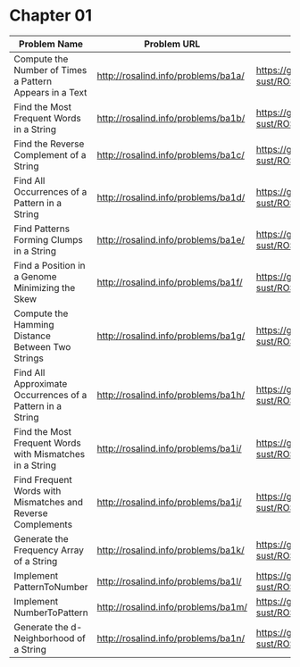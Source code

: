 # Chapter 01

| Problem Name                                                | Problem URL                        | Solution URL                                                       |
|-------------------------------------------------------------|-------------------------------------|--------------------------------------------------------------------|
| Compute the Number of Times a Pattern Appears in a Text     | http://rosalind.info/problems/ba1a/ | https://github.com/Rajan-sust/ROSALIND/blob/master/chapter01/1a.py |
| Find the Most Frequent Words in a String                    | http://rosalind.info/problems/ba1b/ | https://github.com/Rajan-sust/ROSALIND/blob/master/chapter01/1b.py |
| Find the Reverse Complement of a String                     | http://rosalind.info/problems/ba1c/ | https://github.com/Rajan-sust/ROSALIND/blob/master/chapter01/1c.py |
| Find All Occurrences of a Pattern in a String               | http://rosalind.info/problems/ba1d/ | https://github.com/Rajan-sust/ROSALIND/blob/master/chapter01/1d.py |
| Find Patterns Forming Clumps in a String                    | http://rosalind.info/problems/ba1e/ | https://github.com/Rajan-sust/ROSALIND/blob/master/chapter01/1e.py |
| Find a Position in a Genome Minimizing the Skew             | http://rosalind.info/problems/ba1f/ | https://github.com/Rajan-sust/ROSALIND/blob/master/chapter01/1f.py |
| Compute the Hamming Distance Between Two Strings            | http://rosalind.info/problems/ba1g/ | https://github.com/Rajan-sust/ROSALIND/blob/master/chapter01/1g.py |
| Find All Approximate Occurrences of a Pattern in a String   | http://rosalind.info/problems/ba1h/ | https://github.com/Rajan-sust/ROSALIND/blob/master/chapter01/1h.py |
| Find the Most Frequent Words with Mismatches in a String    | http://rosalind.info/problems/ba1i/ | https://github.com/Rajan-sust/ROSALIND/blob/master/chapter01/1i.py |
| Find Frequent Words with Mismatches and Reverse Complements | http://rosalind.info/problems/ba1j/ | https://github.com/Rajan-sust/ROSALIND/blob/master/chapter01/1j.py |
| Generate the Frequency Array of a String                    | http://rosalind.info/problems/ba1k/ | https://github.com/Rajan-sust/ROSALIND/blob/master/chapter01/1k.py |
| Implement PatternToNumber                                   | http://rosalind.info/problems/ba1l/ | https://github.com/Rajan-sust/ROSALIND/blob/master/chapter01/1l.py |
| Implement NumberToPattern                                   | http://rosalind.info/problems/ba1m/ | https://github.com/Rajan-sust/ROSALIND/blob/master/chapter01/1m.py |
| Generate the d-Neighborhood of a String                     | http://rosalind.info/problems/ba1n/ | https://github.com/Rajan-sust/ROSALIND/blob/master/chapter01/1n.py |
